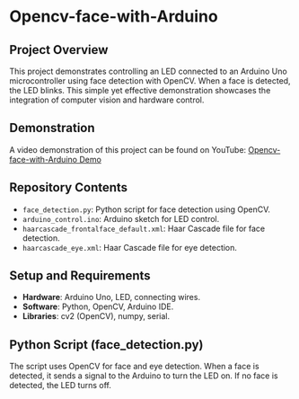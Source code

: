 # **Opencv-face-with-Arduino**

## **Project Overview**
This project demonstrates controlling an LED connected to an Arduino Uno microcontroller using face detection with OpenCV. When a face is detected, the LED blinks. This simple yet effective demonstration showcases the integration of computer vision and hardware control.

## **Demonstration**
A video demonstration of this project can be found on YouTube: [Opencv-face-with-Arduino Demo](https://www.youtube.com/watch?v=Zhuh3iWxCHI)

## **Repository Contents**
- `face_detection.py`: Python script for face detection using OpenCV.
- `arduino_control.ino`: Arduino sketch for LED control.
- `haarcascade_frontalface_default.xml`: Haar Cascade file for face detection.
- `haarcascade_eye.xml`: Haar Cascade file for eye detection.

## **Setup and Requirements**
- **Hardware**: Arduino Uno, LED, connecting wires.
- **Software**: Python, OpenCV, Arduino IDE.
- **Libraries**: cv2 (OpenCV), numpy, serial.

## **Python Script (face_detection.py)**
The script uses OpenCV for face and eye detection. When a face is detected, it sends a signal to the Arduino to turn the LED on. If no face is detected, the LED turns off.
